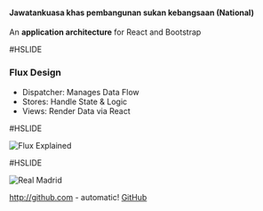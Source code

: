 #### Jawatankuasa khas pembangunan sukan kebangsaan (National)

An **application architecture** for React and Bootstrap

#HSLIDE

### Flux Design

- Dispatcher: Manages Data Flow
- Stores: Handle State & Logic
- Views: Render Data via React

#HSLIDE

![Flux Explained](https://facebook.github.io/flux/img/flux-simple-f8-diagram-explained-1300w.png)

#HSLIDE

![Real Madrid](http://malaysiachess.com/public/mcf-logo-bgW-300x300.png)

http://github.com - automatic!
[GitHub](http://github.com)
